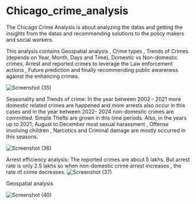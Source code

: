 # Chicago_crime_analysis

The Chicago Crime Analysis is about analyzing the datas and getting the insights from the datas and recommending solutions to the policy makers and social workers.

This analysis contains Geospatial analysis , Crime types , Trends of Crimes (depends on Year, Month, Days and Time), Domestic vs Non-domestic crimes, Arrest and reported crimes to leverage the Law enforcement actions , Future prediction and finally recommending public awareness against the enhancing crimes.

![Screenshot (35)](https://github.com/user-attachments/assets/de748d17-f253-4510-a231-bfcad8c71bba)


Seasonality and Trends of crime:
In the year between 2002 - 2021 more domestic related crimes are happened and more arrests also occur in this cases and in the year between 2022- 2024 non-domestic crimes are committed. Simple Thefts are  grown in this time periods. Also, in the years up to 2021, August to December most sexual harassment , Offense involving children , Narcotics and Criminal damage are mostly occurred in this seasons.


![Screenshot (36)](https://github.com/user-attachments/assets/41dc5e97-5cae-4600-8b49-c2d229a6ede3)

Arrest efficiency analysis:
The reported crimes are about 5 lakhs. But arrest rate is only 2.5 lakhs so when non-domestic crime arrest increases , the rate of crime decreases.
![Screenshot (37)](https://github.com/user-attachments/assets/40788190-da88-4ea8-b298-7b6a1bfdeb35)

Geospatial analysis

![Screenshot (40)](https://github.com/user-attachments/assets/b14eefe0-de86-46a7-bcd2-6a47a521cdcc)
